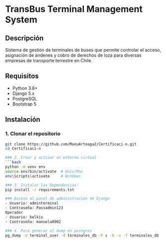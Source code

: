 # TransBus Terminal Management System

## Descripción
Sistema de gestión de terminales de buses que permite controlar el acceso, asignación de andenes y cobro de derechos de loza para diversas empresas de transporte terrestre en Chile.

## Requisitos
- Python 3.8+
- Django 5.x
- PostgreSQL
- Bootstrap 5

## Instalación

### 1. Clonar el repositorio
```bash
git clone https://github.com/ManuArteaga2/Certificaci-n.git
cd Certificaci-n

### 2. Crear y activar un entorno virtual
```bash
python -m venv env
source env/bin/activate  # Unix/Mac
env\Scripts\activate     # Windows

### 3. Instalar las Dependencias:
pip install -r requirements.txt

### Acceso al panel de administración de Django
- Usuario: adminterminal
- Contraseña: Passadmin123
Operador
- Usuario: belkis
- Contraseña: manuela0902

### 4. Para generar el dump en postgres
pg_dump -U terminal_user -d terminales_db -F c -b -v -f terminales_db
